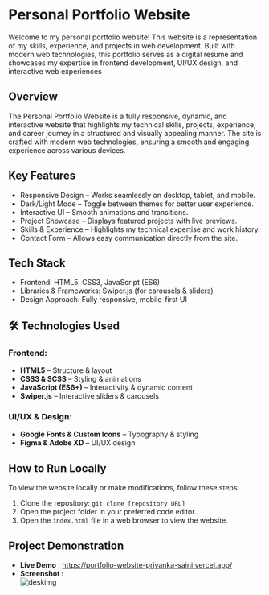 # Personal Portfolio Website
Welcome to my personal portfolio website! This website is a representation of my skills, experience, and projects in web development. Built with modern web technologies, this portfolio serves as a digital resume and showcases my expertise in frontend development, UI/UX design, and interactive web experiences

## Overview
The Personal Portfolio Website is a fully responsive, dynamic, and interactive website that highlights my technical skills, projects, experience, and career journey in a structured and visually appealing manner. The site is crafted with modern web technologies, ensuring a smooth and engaging experience across various devices.

## Key Features
- Responsive Design – Works seamlessly on desktop, tablet, and mobile.
- Dark/Light Mode – Toggle between themes for better user experience.
- Interactive UI – Smooth animations and transitions.
- Project Showcase – Displays featured projects with live previews.
- Skills & Experience – Highlights my technical expertise and work history.
- Contact Form – Allows easy communication directly from the site.

## Tech Stack
- Frontend: HTML5, CSS3, JavaScript (ES6)
- Libraries & Frameworks: Swiper.js (for carousels & sliders)
- Design Approach: Fully responsive, mobile-first UI

## 🛠️ **Technologies Used**  

### **Frontend:**  
- **HTML5** – Structure & layout  
- **CSS3 & SCSS** – Styling & animations  
- **JavaScript (ES6+)** – Interactivity & dynamic content   
- **Swiper.js** – Interactive sliders & carousels  

### **UI/UX & Design:**  
- **Google Fonts & Custom Icons** – Typography & styling  
- **Figma & Adobe XD** – UI/UX design  

## How to Run Locally  
To view the website locally or make modifications, follow these steps:

1. Clone the repository: `git clone [repository URL]`
2. Open the project folder in your preferred code editor.
3. Open the `index.html` file in a web browser to view the website.


## Project Demonstration

- **Live Demo** : https://portfolio-website-priyanka-saini.vercel.app/
- **Screenshot :**  
 ![deskimg](https://github.com/user-attachments/assets/a950829b-681c-4679-be00-ec64f32b2c3e)

 














